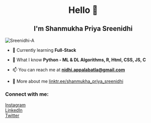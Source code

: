 <h1 align="center">Hello 👋</h1>
<h2 align="center">I'm Shanmukha Priya Sreenidhi</h2>

<p align="left"> <img src="https://komarev.com/ghpvc/?username=sreenidhi-a&label=Profile%20views&color=0e75b6&style=flat" alt="Sreenidhi-A" /> </p>


- 🌱 Currently learning **Full-Stack**

- 💬 What I know **Python - ML & DL Algorithms, R, Html, CSS, JS, C**

- 📫 You can reach me at **nidhi.appalabatla@gmail.com**

- 📄 More about me [linktr.ee/shanmukha_priya_sreenidhi](https://linktr.ee/shanmukha_priya_sreenidhi)


<h3 align="left">Connect with me:</h3>
<p align="left">
<a href="https://www.instagram.com/sreenidhi_appalabatla/?hl=en" target="blank">Instagram</a><br>
<a href="https://www.linkedin.com/in/shanmukha-priya-sreenidhi/" target="blank">LinkedIn</a><br>
<a href="https://twitter.com/appalabatla" target="blank">Twitter</a>
</p>
